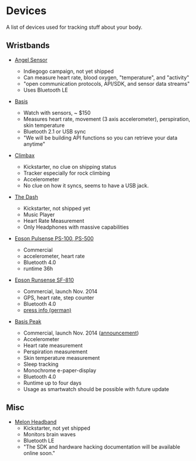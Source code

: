 # Devices

A list of devices used for tracking stuff about your body.

## Wristbands
* [Angel Sensor](http://www.angelsensor.com/)
  * Indiegogo campaign, not yet shipped
  * Can measure heart rate, blood oxygen, "temperature", and "activity"
  * "open communication protocols, API/SDK, and sensor data streams"
  * Uses Bluetooth LE

* [Basis](http://www.mybasis.com/)
  * Watch with sensors, ~ $150
  * Measures heart rate, movement (3 axis accelerometer), perspiration, skin temperature
  * Bluetooth 2.1 or USB sync
  * "We will be building API functions so you can retrieve your data anytime"

* [Climbax](http://www.climbax.co.uk/)
  * Kickstarter, no clue on shipping status
  * Tracker especially for rock climbing
  * Accelerometer
  * No clue on how it syncs, seems to have a USB jack.

* [The Dash](http://www.bragi.com/)
  * Kickstarter, not shipped yet
  * Music Player
  * Heart Rate Measurement
  * Only Headphones with massive capabilities

* [Epson Pulsense PS-100, PS-500](http://www.epson.de/de/de/viewcon/corporatesite/cms/index/11222/#view-range)
  * Commercial
  * accelerometer, heart rate
  * Bluetooth 4.0
  * runtime 36h

* [Epson Runsense SF-810](http://www.epson.de/de/de/viewcon/corporatesite/cms/index/11217/?#view-range)
  * Commercial, launch Nov. 2014
  * GPS, heart rate, step counter
  * Bluetooth 4.0
  * [press info (german)](http://www.epson.de/de/de/viewcon/corporatesite/press/index?gatewayto=/de/de/content/press/messages/message.php%3Fid=4724%26filtercat=archive)


* [Basis Peak](http://www.mybasis.com/peak_ultimate_fitness_sleep_tracker)
  * Commercial, launch Nov. 2014 ([announcement](http://www.mybasis.com/blog/2014/09/peak-announce-post/))
  * Accelerometer
  * Heart rate measurement
  * Perspiration measurement
  * Skin temperature measurement
  * Sleep tracking
  * Monochrome e-paper-display
  * Bluetooth 4.0
  * Runtime up to four days
  * Usage as smartwatch should be possible with future update


## Misc
* [Melon Headband](http://www.thinkmelon.com/)
  * Kickstarter, not yet shipped
  * Monitors brain waves
  * Bluetooth LE
  * "The SDK and hardware hacking documentation will be available online soon."
